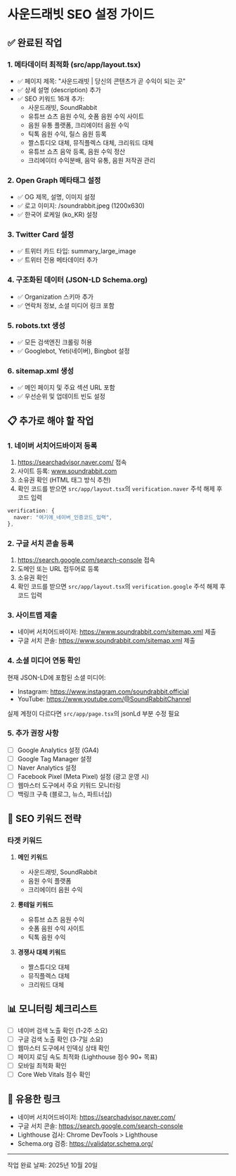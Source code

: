 # 사운드래빗 SEO 설정 가이드

## ✅ 완료된 작업

### 1. 메타데이터 최적화 (src/app/layout.tsx)
- ✅ 페이지 제목: "사운드래빗 | 당신의 콘텐츠가 곧 수익이 되는 곳"
- ✅ 상세 설명 (description) 추가
- ✅ SEO 키워드 16개 추가:
  - 사운드래빗, SoundRabbit
  - 유튜브 쇼츠 음원 수익, 숏폼 음원 수익 사이트
  - 음원 유통 플랫폼, 크리에이터 음원 수익
  - 틱톡 음원 수익, 릴스 음원 등록
  - 짤스튜디오 대체, 뮤직플렉스 대체, 크리워드 대체
  - 유튜브 쇼츠 음악 등록, 음원 수익 정산
  - 크리에이터 수익분배, 음악 유통, 음원 저작권 관리

### 2. Open Graph 메타태그 설정
- ✅ OG 제목, 설명, 이미지 설정
- ✅ 로고 이미지: /soundrabbit.jpeg (1200x630)
- ✅ 한국어 로케일 (ko_KR) 설정

### 3. Twitter Card 설정
- ✅ 트위터 카드 타입: summary_large_image
- ✅ 트위터 전용 메타데이터 추가

### 4. 구조화된 데이터 (JSON-LD Schema.org)
- ✅ Organization 스키마 추가
- ✅ 연락처 정보, 소셜 미디어 링크 포함

### 5. robots.txt 생성
- ✅ 모든 검색엔진 크롤링 허용
- ✅ Googlebot, Yeti(네이버), Bingbot 설정

### 6. sitemap.xml 생성
- ✅ 메인 페이지 및 주요 섹션 URL 포함
- ✅ 우선순위 및 업데이트 빈도 설정

## 📋 추가로 해야 할 작업

### 1. 네이버 서치어드바이저 등록
1. https://searchadvisor.naver.com/ 접속
2. 사이트 등록: www.soundrabbit.com
3. 소유권 확인 (HTML 태그 방식 추천)
4. 확인 코드를 받으면 `src/app/layout.tsx`의 `verification.naver` 주석 해제 후 코드 입력
```typescript
verification: {
  naver: "여기에_네이버_인증코드_입력",
},
```

### 2. 구글 서치 콘솔 등록
1. https://search.google.com/search-console 접속
2. 도메인 또는 URL 접두어로 등록
3. 소유권 확인
4. 확인 코드를 받으면 `src/app/layout.tsx`의 `verification.google` 주석 해제 후 코드 입력

### 3. 사이트맵 제출
- 네이버 서치어드바이저: https://www.soundrabbit.com/sitemap.xml 제출
- 구글 서치 콘솔: https://www.soundrabbit.com/sitemap.xml 제출

### 4. 소셜 미디어 연동 확인
현재 JSON-LD에 포함된 소셜 미디어:
- Instagram: https://www.instagram.com/soundrabbit.official
- YouTube: https://www.youtube.com/@SoundRabbitChannel

실제 계정이 다르다면 `src/app/page.tsx`의 jsonLd 부분 수정 필요

### 5. 추가 권장 사항
- [ ] Google Analytics 설정 (GA4)
- [ ] Google Tag Manager 설정
- [ ] Naver Analytics 설정
- [ ] Facebook Pixel (Meta Pixel) 설정 (광고 운영 시)
- [ ] 웹마스터 도구에서 주요 키워드 모니터링
- [ ] 백링크 구축 (블로그, 뉴스, 파트너십)

## 🎯 SEO 키워드 전략

### 타겟 키워드
1. **메인 키워드**
   - 사운드래빗, SoundRabbit
   - 음원 수익 플랫폼
   - 크리에이터 음원 수익

2. **롱테일 키워드**
   - 유튜브 쇼츠 음원 수익
   - 숏폼 음원 수익 사이트
   - 틱톡 음원 수익

3. **경쟁사 대체 키워드**
   - 짤스튜디오 대체
   - 뮤직플렉스 대체
   - 크리워드 대체

## 📊 모니터링 체크리스트
- [ ] 네이버 검색 노출 확인 (1-2주 소요)
- [ ] 구글 검색 노출 확인 (3-7일 소요)
- [ ] 웹마스터 도구에서 인덱싱 상태 확인
- [ ] 페이지 로딩 속도 최적화 (Lighthouse 점수 90+ 목표)
- [ ] 모바일 최적화 확인
- [ ] Core Web Vitals 점수 확인

## 🔗 유용한 링크
- 네이버 서치어드바이저: https://searchadvisor.naver.com/
- 구글 서치 콘솔: https://search.google.com/search-console
- Lighthouse 검사: Chrome DevTools > Lighthouse
- Schema.org 검증: https://validator.schema.org/

---
작업 완료 날짜: 2025년 10월 20일
